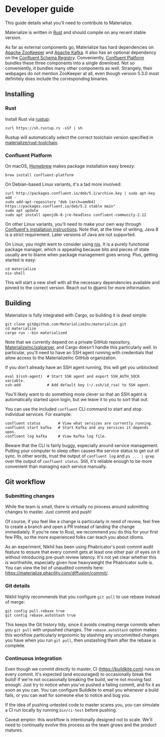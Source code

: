 # Developer guide

This guide details what you'll need to contribute to Materialize.

Materialize is written in [Rust] and should compile on any recent stable version.

As far as external components go, Materialize has hard dependencies on [Apache
ZooKeeper] and [Apache Kafka]. It also has an optional dependency on the [Confluent
Schema Registry]. Conveniently, [Confluent Platform] bundles these three components
into a single download. Not so conveniently, it bundles many other components as
well. Strangely, their webpages do not mention ZooKeeper at all, even though version
5.3.0 most definitely does include the corresponding binaries.

[Rust]: https://www.rust-lang.org
[Apache ZooKeeper]: https://zookeeper.apache.org
[Apache Kafka]: https://kafka.apache.org
[Confluent Schema Registry]: https://www.confluent.io/confluent-schema-registry/
[Confluent Platform]: https://www.confluent.io/product/confluent-platform/

## Installing

### Rust

Install Rust via [rustup]:

```shell
curl https://sh.rustup.rs -sSf | sh
```

Rustup will automatically select the correct toolchain version specified in [materialize/rust-toolchain](/rust-toolchain).

[rustup]: https://www.rust-lang.org/tools/install


### Confluent Platform

On macOS, [Homebrew] makes package installation easy breezy:

```shell
brew install confluent-platform
```

On Debian-based Linux variants, it's a tad more involved:

```shell
curl http://packages.confluent.io/deb/5.2/archive.key | sudo apt-key add -
sudo add-apt-repository "deb [arch=amd64] https://packages.confluent.io/deb/5.2 stable main"
sudo apt update
sudo apt install openjdk-8-jre-headless confluent-community-2.12
```

On other Linux variants, you'll need to make your own way through [Confluent's
installation instructions][confluent-install]. Note that, at the time of
writing, Java 8 is a strict requirement. Later versions of Java are not
supported.

On Linux, you might want to consider using [nix]. It is a purely functional
package manager, which is appealing because bits and pieces of state usually
are to blame when package management goes wrong. Plus, getting started is easy:

```shell
cd materialize
nix-shell
```

This will start a new shell with all the necessary dependencies available and pinned to the correct version.
Reach out to @jamii for more information.

[Homebrew]: https://brew.sh
[confluent-install]: https://docs.confluent.io/current/installation/installing_cp/index.html
[nix]: https://nixos.org/nix/

## Building

Materialize is fully integrated with Cargo, so building it is dead simple:

```shell
git clone git@github.com:MaterializeInc/materialize.git
cd materialize
cargo run --bin materialized
```

Note that we currently depend on a private GitHub repository,
[MaterializeInc/sqlparser], and Cargo doesn't handle this particularly well. In
particular, you'll need to have an SSH agent running with credentials that
allow access to the MaterializeInc GitHub organization.

If you don't already have an SSH agent running, this will get you unblocked:

```shell
eval $(ssh-agent)  # Start SSH agent and export SSH_AUTH_SOCK variable.
ssh-add            # Add default key (~/.ssh/id_rsa) to SSH agent.
```

You'll likely want to do something more clever so that an SSH agent is
automatically started upon login, but we leave it to you to sort that out.

[MaterializeInc/sqlparser]: https://github.com/MaterializeInc/sqlparser.git

You can use the included `confluent` CLI command to start and stop individual services. For example:

```shell
confluent status        # View what services are currently running.
confluent start kafka   # Start Kafka and any services it depends upon.
confluent log kafka     # View Kafka log file.
```

Beware that the CLI is fairly buggy, especially around service management.
Putting your computer to sleep often causes the service status to get out of
sync. In other words, trust the output of `confluent log` and `ps ... | grep`
over the output of `confluent status`. Still, it's reliable enough to be more
convenient than managing each service manually.

## Git workflow

### Submitting changes

While the team is small, there is virtually no process around submitting
changes to master. Just commit and push!

Of course, if you feel like a change is particularly in need of review, feel
free to create a branch and open a PR instead of landing the change immediately.
If you're new to Rust, we recommend you do this for your first few PRs, so the
more experienced folks can teach you about idioms.

As an experiment, Nikhil has been using Phabricator's post-commit audit feature
to ensure that every commit gets at least one other pair of eyes on it without
introducing pre-push review latency. It's not yet clear whether this is
worthwhile, especially given how heavyweight the Phabricator suite is. You can
view the list of unaudited commits here:
https://materialize.phacility.com/diffusion/commit/.

### Git details

Nikhil highly recommends that you configure `git pull` to use rebase instead
of merge:

```shell
git config pull.rebase true
git config rebase.autoStash true
```

This keeps the Git history tidy, since it avoids creating merge commits when you
`git pull` with unpushed changes. The `rebase.autoStash` option makes this
workflow particularly ergonomic by stashing any uncommitted changes you have
when you run `git pull`, then unstashing them after the rebase is complete.

### Continuous integration

Even though we commit directly to master, CI (https://buildkite.com) runs on
every commit. It's expected (and encouraged) to occasionally break the build! If
we're not occasionally breaking the build, we're not moving fast enough. Just
try to notice when you've pushed a failing commit, and fix it as soon as you
can. You can configure Buildkite to email you whenever a build fails, or you can
wait for someone else to notice and bug you.

If the idea of pushing untested code to master scares you, you can simulate a
CI run locally by running `bin/ci-test` before pushing.

Caveat emptor: this workflow is intentionally designed not to scale. We'll need
to continually evolve this process as the team grows and the product matures.
